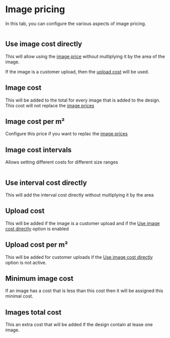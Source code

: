 # Image pricing

In this tab, you can configure the various aspects of image pricing.

<img srcset="/productdesigner/images/image-pricing.jpg 2x" class=" padding border">

## Use image cost directly

This will allow using the [image price](/productdesigner/03-configuration.md#price-per-m2) without
multiplying it by the area of the image.

If the image is a customer upload, then the [upload cost](#upload-cost) will be used.

## Image cost

This will be added to the total for every image that is added to the design. This cost will not
replace the [image prices](/productdesigner/03-configuration.md#price-per-m2)

## Image cost per m²

Configure this price if you want to replac
the [image prices](/productdesigner/03-configuration.md#price-per-m2)

## Image cost intervals

Allows setting different costs for different size ranges

<img srcset="/productdesigner/images/image-interval-cost.jpg 2x">

## Use interval cost directly

This will add the interval cost directly without multiplying it by the area

## Upload cost

This will be added if the image is a customer upload and if
the [Use image cost directly](/productdesigner/product-config/22-image-pricing.html#use-image-cost-directly)
option is enabled

## Upload cost per m²

This will be added for customer uploads if
the [Use image cost directly](/productdesigner/product-config/22-image-pricing.html#use-image-cost-directly)
option is not active.

## Minimum image cost

If an image has a cost that is less than this cost then it will be assigned this minimal cost.

## Images total cost

This an extra cost that will be added if the design contain at lease one image.
